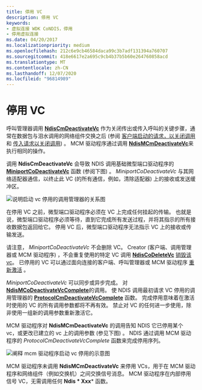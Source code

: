 ```yaml
---
title: 停用 VC
description: 停用 VC
keywords:
- 虚拟连接 WDK CoNDIS，停用
- 停用虚拟连接
ms.date: 04/20/2017
ms.localizationpriority: medium
ms.openlocfilehash: 212c6e9cb46584daca99c3b7adf131394a760707
ms.sourcegitcommit: 418e6617e2a695c9cb4b37b5b60e264760858acd
ms.translationtype: MT
ms.contentlocale: zh-CN
ms.lasthandoff: 12/07/2020
ms.locfileid: "96814989"
---
```

# <a name="deactivating-a-vc"></a>停用 VC





呼叫管理器调用 [**NdisCmDeactivateVc**](/windows-hardware/drivers/ddi/ndis/nf-ndis-ndiscmdeactivatevc) 作为关闭传出或传入呼叫的关键步骤，通常在数据包与泪水调用的网络组件交换之后 (参阅 [客户端启动的请求，以关闭调用](client-initiated-request-to-close-a-call.md) 和 [传入请求以关闭调用](incoming-request-to-close-a-call.md)) 。 MCM 驱动程序通过调用 [**NdisMCmDeactivateVc**](/windows-hardware/drivers/ddi/ndis/nf-ndis-ndismcmdeactivatevc)来执行相同的操作。

调用 **NdisCmDeactivateVc** 会导致 NDIS 调用基础微型端口驱动程序的 [**MiniportCoDeactivateVc**](/windows-hardware/drivers/ddi/ndis/nc-ndis-miniport_co_deactivate_vc) 函数 (参阅下图) 。 *MiniportCoDeactivateVc* 与其网络适配器通信，以终止此 VC (的所有通信，例如，清除适配器) 上的接收或发送缓冲区。

![说明启动 vc 停用的调用管理器的关系图](images/cm-08.png)

在停用 VC 之前，微型端口驱动程序必须在 VC 上完成任何挂起的传输。 也就是说，微型端口驱动程序必须等待，直到它完成所有发送过程，并将其指示的所有接收数据包返回给它。 停用 VC 后，微型端口驱动程序无法指示 VC 上的接收或传输发送。

请注意， *MiniportCoDeactivateVc* 不会删除 VC。 Creator (客户端、调用管理器或 MCM 驱动程序) ，不会重复使用的特定 VC 调用 [**NdisCoDeleteVc**](/windows-hardware/drivers/ddi/ndis/nf-ndis-ndiscodeletevc) [销毁该 vc](deleting-a-vc.md)。 已停用的 VC 可以通过面向连接的客户端、呼叫管理器或 MCM 驱动程序 [重新激活](activating-a-vc.md) 。

*MiniportCoDeactivateVc* 可以同步或异步完成。 对 [**NdisMCoDeactivateVcComplete**](/windows-hardware/drivers/ddi/ndis/nf-ndis-ndismcodeactivatevccomplete)的调用。 使 NDIS 调用最初请求 VC 停用的调用管理器的 [**ProtocolCmDeactivateVcComplete**](/windows-hardware/drivers/ddi/ndis/nc-ndis-protocol_cm_deactivate_vc_complete) 函数。 完成停用意味着在激活时使用的 VC 的所有调用参数都将不再有效。 禁止对 VC 的任何进一步使用，除非使用一组新的调用参数重新激活它。

MCM 驱动程序对 **NdisMCmDeactivateVc** 的调用告知 NDIS 它已停用某个 vc，或更改已建立的 vc 上的调用参数 (参见下图) 。 NDIS 通过调用 MCM 驱动程序的 *ProtocolCmDeactivateVcComplete* 函数来完成停用序列。

![阐释 mcm 驱动程序启动 vc 停用的示意图](images/fig1-08.png)

MCM 驱动程序未调用 **NdisMCmDeactivateVc** 来停用 VCs，用于在 MCM 驱动程序和网络组件（例如交换机）之间交换信号消息。 MCM 驱动程序在内部停用信号 VC，无需调用任何 **Ndis * Xxx*** 函数。

 

